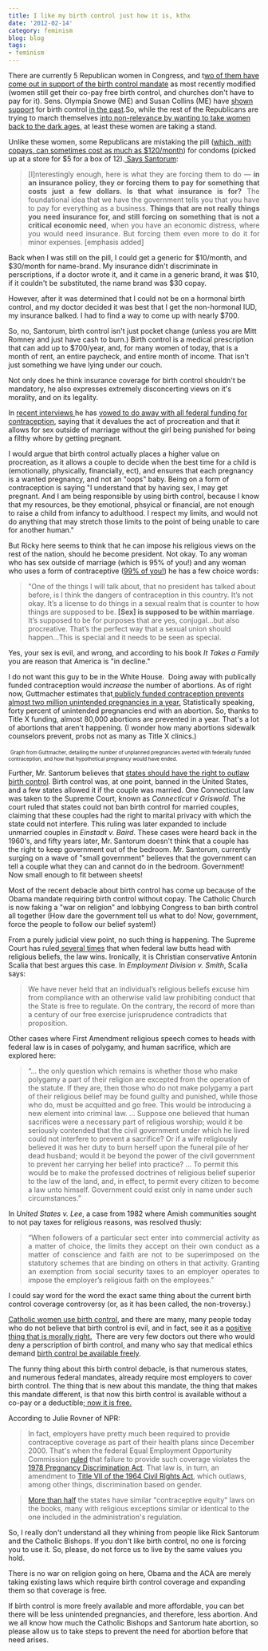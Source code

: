 ```yaml
---
title: I like my birth control just how it is, kthx
date: '2012-02-14'
category: feminism
blog: blog
tags:
- feminism
---
```



There are currently 5 Republican women in Congress, and t<a href="http://thinkprogress.org/health/2012/02/13/423946/republican-women-senators-breaking-ranks-with-party-come-out-in-favor-of-obama-contraception-rule/" target="_blank">wo of them have come out in support of the birth control mandate</a> as most recently modified (women still get their co-pay free birth control, and churches don't have to pay for it). Sens. Olympia Snowe (ME) and Susan Collins (ME) have <a href="http://lobby.la.psu.edu/013_Contraceptive_Coverage/organizational_statements/Planned_Parenthood/Planned_Parenthood_The_Equity_in_Prescription_Insurance_and_Contraceptive_Coverage_Act.htm" target="_blank">shown support</a> for birth control <a href="http://thinkprogress.org/health/2012/02/08/421512/six-republican-senators-including-snowe-and-collins-co-sponsored-federal-contraception-mandate-in-2001/" target="_blank">in the past</a>.So, while the rest of the Republicans are trying to march themselves <a href="http://tpmdc.talkingpointsmemo.com/2012/02/has-obama-cornered-republicans-on-contraception.php?ref=fpnewsfeed" target="_blank">into non-relevance by wanting to take women back to the dark ages,</a> at least these women are taking a stand.


Unlike these women, some Republicans are mistaking the pill (<a href="http://www.good.is/post/birth-control-costs-more-than-you-think-even-for-the-lucky-ones/?utm_source=facebook&amp;utm_medium=post&amp;utm_campaign=bc" target="_blank">which, with copays, can sometimes cost as much as $120/month</a>) for condoms (picked up at a store for $5 for a box of 12).<a href="http://thinkprogress.org/health/2012/02/10/423018/santorum-birth-control-is-not-something-you-need-insurance-for-because-it-costs-just-a-few-dollars/?mobile=nc" target="_blank"> Says Santorum</a>:
<blockquote class="tr_bq">
<div style="text-align:justify;">[I]nterestingly enough, here is what they are forcing them to do — <b>in an insurance policy, they or forcing them to pay for something that costs just a few dollars. Is that what insurance is for?</b> The foundational idea that we have the government tells you that you have to pay for everything as a business. <b>Things that are not really things you need insurance for, and still forcing on something that is not a critical economic need</b>, when you have an economic distress, where you would need insurance. But forcing them even more to do it for minor expenses. [emphasis added]</div></blockquote>
Back when I was still on the pill, I could get a generic for $10/month, and $30/month for name-brand. My insurance didn't discriminate in perscriptions, if a doctor wrote it, and it came in a generic brand, it was $10, if it couldn't be substituted, the name brand was $30 copay.

However, after it was determined that I could not be on a hormonal birth control, and my doctor decided it was best that I get the non-hormonal IUD, my insurance balked. I had to find a way to come up with nearly $700.

So, no, Santorum, birth control isn't just pocket change (unless you are Mitt Romney and just have cash to burn.) Birth control is a medical prescription that can add up to $700/year, and, for many women of today, that is a month of rent, an entire paycheck, and entire month of income. That isn't just something we have lying under our couch.

Not only does he think insurance coverage for birth control shouldn't be mandatory, he also expresses extremely disconcerting views on it's morality, and on its legality.

In <a href="http://thinkprogress.org/health/2011/10/19/348007/rick-santorum-pledges-to-defund-contraception-its-not-okay-its-a-license-to-do-things/" target="_blank">recent interviews </a>he has <a href="http://www.youtube.com/watch?v=KN7WfIZh690&amp;feature=youtube_gdata" target="_blank">vowed to do away with all federal funding for contraception</a>, saying that it devalues the act of procreation and that it allows for sex outside of marriage without the girl being punished for being a filthy whore by getting pregnant.

I would argue that birth control actually places a higher value on procreation, as it allows a couple to decide when the best time for a child is (emotionally, physically, financially, ect), and ensures that each pregnancy is a wanted pregnancy, and not an "oops" baby. Being on a form of contraception is saying "I understand that by having sex, I may get pregnant. And I am being responsible by using birth control, because I know that my resources, be they emotional, phsyical or financial, are not enough to raise a child from infancy to adulthood. I respect my limits, and would not do anything that may stretch those limits to the point of being unable to care for another human."

But Ricky here seems to think that he can impose his religious views on the rest of the nation, should he become president. Not okay. To any woman who has sex outside of marriage (which is 95% of you!) and any woman who uses a form of contraceptive (<a href="http://www.guttmacher.org/pubs/fb_contr_use.html" target="_blank">99% of you!</a>) he has a few choice words:
<blockquote class="tr_bq">"One of the things I will talk about, that no president has talked about before, is I think the dangers of contraception in this country. It’s not okay. It’s a license to do things in a sexual realm that is counter to how things are supposed to be. <b>[Sex] is supposed to be within marriage</b>. It’s supposed to be for purposes that are yes, conjugal…but also procreative. That’s the perfect way that a sexual union should happen…This is special and it needs to be seen as special.</blockquote>
Yes, your sex is evil, and wrong, and according to his book <i>It Takes a Family </i>you are reason that America is "in decline."

I do not want this guy to be in the White House.  Doing away with publically funded contraception would <i>increase</i> the number of abortions. As of right now, Guttmacher estimates that<a href="http://www.guttmacher.org/pubs/fb_contraceptive_serv.html" target="_blank"> publicly funded contraception prevents almost two million unintended pregnancies in a year.</a> Statistically speaking, forty percent of unintended pregnancies end with an abortion. So, thanks to Title X funding, almost 80,000 abortions are prevented in a year. That's a lot of abortions that aren't happening. (I wonder how many abortions sidewalk counselors prevent, probs not as many as Title X clinics.)

<img />
<span style="font-size:x-small;">Graph from Guttmacher, detailing the number of unplanned pregnancies averted with federally funded contraception, and how that hypothetical pregnancy would have ended.</span>

Further, Mr. Santorum believes that <a href="http://thinkprogress.org/health/2012/01/03/396516/santorum-states-should-have-the-right-to-outlaw-birth-control/" target="_blank">states should have the right to outlaw birth control</a>. Birth control was, at one point, banned in the United States, and a few states allowed it if the couple was married. One Connecticut law was taken to the Supreme Court, known as <i>Connecticut v Griswold. </i>The court ruled that states could not ban birth control for married couples, claiming that these couples had the right to marital privacy with which the state could not interfere. This ruling was later expanded to include unmarried couples in <i>Einstadt v. Baird</i>. These cases were heard back in the 1960's, and fifty years later, Mr. Santorum doesn't think that a couple has the right to keep government out of the bedroom. Mr. Santorum, currently surging on a wave of "small government" believes that the government can tell a couple what they can and cannot do in the bedroom. Government! Now small enough to fit between sheets!

Most of the recent debacle about birth control has come up because of the Obama mandate requiring birth control without copay. The Catholic Church is now faking a "war on religion" and lobbying Congress to ban birth control all together (How dare the government tell us what to do! Now, government, force the people to follow our belief system!)

From a purely judicial view point, no such thing is happening. The Supreme Court has ruled<a href="http://blogs.ajc.com/jay-bookman-blog/2012/02/10/arguing-for-obama-justice-antonin-scalia/" target="_blank"> several times</a> that when federal law butts head with religious beliefs, the law wins. Ironically, it is Christian conservative Antonin Scalia that best argues this case. In <i>Employment Division v. Smith</i>, Scalia says:
<blockquote class="tr_bq">We have never held that an individual’s religious beliefs excuse him from compliance with an otherwise valid law prohibiting conduct that the State is free to regulate. On the contrary, the record of more than a century of our free exercise jurisprudence contradicts that proposition.</blockquote>
Other cases where First Amendment religious speech comes to heads with federal law is in cases of polygamy, and human sacrifice, which are explored here:
<blockquote>“… the only question which remains is whether those who make polygamy a part of their religion are excepted from the operation of the statute. If they are, then those who do not make polygamy a part of their religious belief may be found guilty and punished, while those who do, must be acquitted and go free. This would be introducing a new element into criminal law. … Suppose one believed that human sacrifices were a necessary part of religious worship; would it be seriously contended that the civil government under which he lived could not interfere to prevent a sacrifice? Or if a wife religiously believed it was her duty to burn herself upon the funeral pile of her dead husband; would it be beyond the power of the civil government to prevent her carrying her belief into practice?
… To permit this would be to make the professed doctrines of religious belief superior to the law of the land, and, in effect, to permit every citizen to become a law unto himself. Government could exist only in name under such circumstances.”</blockquote>
In <i>United States v. Lee</i>, a case from 1982 where Amish communities sought to not pay taxes for religious reasons, was resolved thusly:
<div style="text-align:justify;">
<blockquote class="tr_bq">“When followers of a particular sect enter into commercial activity as a matter of choice, the limits they accept on their own conduct as a matter of conscience and faith are not to be superimposed on the statutory schemes that are binding on others in that activity. Granting an exemption from social security taxes to an employer operates to impose the employer’s religious faith on the employees.”</blockquote>
</div>
I could say word for the word the exact same thing about the current birth control coverage controversy (or, as it has been called, the non-troversy.)

<a href="http://www.rhrealitycheck.org/article/2012/02/13/why-i-skipped-mass-today-practicing-catholic-objects-to-bishops-arguments-over-bi" target="_blank">Catholic women use birth control</a>, and there are many, many people today who do not believe that birth control is evil, and in fact, see it as a <a href="http://www.huffingtonpost.com/carol-howard-merritt/jesus-and-contraception_b_1271928.html?ref=tw" target="_blank">positive thing that is morally right.</a>  There are very few doctors out there who would deny a perscription of birth control, and many who say that medical ethics demand <a href="http://prch.org/insurance-coverage-birth-control-and-women-employed-religious-institutions" target="_blank">birth control be available freely</a>.

</div>
The funny thing about this birth control debacle, is that numerous states, and numerous federal mandates, already require most employers to cover birth control. The thing that is new about this mandate, the thing that makes this mandate different, is that now this birth control is available without a co-pay or a deductible;<a href="http://www.npr.org/blogs/health/2012/02/10/146662285/rules-requiring-contraceptive-coverage-have-been-in-force-for-years" target="_blank"> now it is free.</a>

According to Julie Rovner of NPR:
<blockquote class="tr_bq">In fact, employers have pretty much been required to provide contraceptive coverage as part of their health plans since December 2000. That's when the federal Equal Employment Opportunity Commission <a href="http://www.eeoc.gov/policy/docs/decision-contraception.html">ruled</a> that failure to provide such coverage violates the <a href="http://www.enotes.com/pregnancy-discrimination-act-1978-reference/pregnancy-discrimination-act-1978">1978 Pregnancy Discrimination Act</a>. That law is, in turn, an amendment to <a href="http://www.eeoc.gov/laws/statutes/titlevii.cfm">Title VII of the 1964 Civil Rights Act</a>, which outlaws, among other things, discrimination based on gender.</blockquote>
<blockquote class="tr_bq"><a href="http://www.ncsl.org/issues-research/health/insurance-coverage-for-contraception-state-laws.aspx">More than half</a> the states have similar "contraceptive equity" laws on the books, many with religious exceptions similar or identical to the one included in the administration's regulation.</blockquote>
So, I really don't understand all they whining from people like Rick Santorum and the Catholic Bishops. If you don't like birth control, no one is forcing you to use it. So, please, do not force us to live by the same values you hold.

There is no war on religion going on here, Obama and the ACA are merely taking existing laws which require birth control coverage and expanding them so that coverage is free.

If birth control is more freely available and more affordable, you can bet there will be less unintended pregnancies, and therefore, less abortion. And we all know how much the Catholic Bishops and Santorum hate abortion, so please allow us to take steps to prevent the need for abortion before that need arises.
